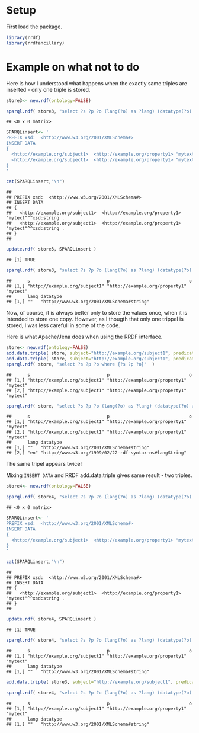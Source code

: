 Setup
=====

First load the package.

``` r
library(rrdf)
library(rrdfancillary)
```

Example on what not to do
=========================

Here is how I understood what happens when the exactly same triples are inserted - only one triple is stored.

``` r
store3<- new.rdf(ontology=FALSE)

sparql.rdf( store3, "select ?s ?p ?o (lang(?o) as ?lang) (datatype(?o) as ?datatype) where {?s ?p ?o  }"  )
```

    ## <0 x 0 matrix>

``` r
SPARQLinsert<- '
PREFIX xsd:  <http://www.w3.org/2001/XMLSchema#>
INSERT DATA
{ 
  <http://example.org/subject1>  <http://example.org/property1> "mytext"^^xsd:string .
  <http://example.org/subject1>  <http://example.org/property1> "mytext"^^xsd:string .
}
'

cat(SPARQLinsert,"\n")
```

    ## 
    ## PREFIX xsd:  <http://www.w3.org/2001/XMLSchema#>
    ## INSERT DATA
    ## { 
    ##   <http://example.org/subject1>  <http://example.org/property1> "mytext"^^xsd:string .
    ##   <http://example.org/subject1>  <http://example.org/property1> "mytext"^^xsd:string .
    ## }
    ## 

``` r
update.rdf( store3, SPARQLinsert )
```

    ## [1] TRUE

``` r
sparql.rdf( store3, "select ?s ?p ?o (lang(?o) as ?lang) (datatype(?o) as ?datatype) where {?s ?p ?o  }"  )
```

    ##      s                             p                              o       
    ## [1,] "http://example.org/subject1" "http://example.org/property1" "mytext"
    ##      lang datatype                                 
    ## [1,] ""   "http://www.w3.org/2001/XMLSchema#string"

Now, of course, it is always better only to store the values once, when it is intended to store one copy. However, as I thougth that only one trippel is stored, I was less carefull in some of the code.

Here is what Apache/Jena does when using the RRDF interface.

``` r
store<- new.rdf(ontology=FALSE)
add.data.triple( store, subject="http://example.org/subject1", predicate="http://example.org/property1", data="mytext", lang="en" )
add.data.triple( store, subject="http://example.org/subject1", predicate="http://example.org/property1", data="mytext", type="string" )
sparql.rdf( store, "select ?s ?p ?o where {?s ?p ?o}"  )
```

    ##      s                             p                              o       
    ## [1,] "http://example.org/subject1" "http://example.org/property1" "mytext"
    ## [2,] "http://example.org/subject1" "http://example.org/property1" "mytext"

``` r
sparql.rdf( store, "select ?s ?p ?o (lang(?o) as ?lang) (datatype(?o) as ?datatype) where {?s ?p ?o  }"  )
```

    ##      s                             p                              o       
    ## [1,] "http://example.org/subject1" "http://example.org/property1" "mytext"
    ## [2,] "http://example.org/subject1" "http://example.org/property1" "mytext"
    ##      lang datatype                                               
    ## [1,] ""   "http://www.w3.org/2001/XMLSchema#string"              
    ## [2,] "en" "http://www.w3.org/1999/02/22-rdf-syntax-ns#langString"

The same tripel appears twice!

Mixing `INSERT DATA` and RRDF add.data.triple gives same result - two triples.

``` r
store4<- new.rdf(ontology=FALSE)

sparql.rdf( store4, "select ?s ?p ?o (lang(?o) as ?lang) (datatype(?o) as ?datatype) where {?s ?p ?o  }"  )
```

    ## <0 x 0 matrix>

``` r
SPARQLinsert<- '
PREFIX xsd:  <http://www.w3.org/2001/XMLSchema#>
INSERT DATA
{ 
  <http://example.org/subject1>  <http://example.org/property1> "mytext"^^xsd:string .
}
'

cat(SPARQLinsert,"\n")
```

    ## 
    ## PREFIX xsd:  <http://www.w3.org/2001/XMLSchema#>
    ## INSERT DATA
    ## { 
    ##   <http://example.org/subject1>  <http://example.org/property1> "mytext"^^xsd:string .
    ## }
    ## 

``` r
update.rdf( store4, SPARQLinsert )
```

    ## [1] TRUE

``` r
sparql.rdf( store4, "select ?s ?p ?o (lang(?o) as ?lang) (datatype(?o) as ?datatype) where {?s ?p ?o  }"  )
```

    ##      s                             p                              o       
    ## [1,] "http://example.org/subject1" "http://example.org/property1" "mytext"
    ##      lang datatype                                 
    ## [1,] ""   "http://www.w3.org/2001/XMLSchema#string"

``` r
add.data.triple( store3, subject="http://example.org/subject1", predicate="http://example.org/property1", data="mytext", type="string" )

sparql.rdf( store4, "select ?s ?p ?o (lang(?o) as ?lang) (datatype(?o) as ?datatype) where {?s ?p ?o  }"  )
```

    ##      s                             p                              o       
    ## [1,] "http://example.org/subject1" "http://example.org/property1" "mytext"
    ##      lang datatype                                 
    ## [1,] ""   "http://www.w3.org/2001/XMLSchema#string"

